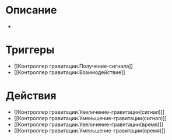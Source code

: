 # Описание
-

# Триггеры
- [[Контроллер гравитации.Получение-сигнала]]
- [[Контроллер гравитации.Взаимодействие]]

# Действия
- [[Контроллер гравитации.Увеличение-гравитации(сигнал)]]
- [[Контроллер гравитации.Уменьшение-гравитации(сигнал)]]
- [[Контроллер гравитации.Увеличение-гравитации(время)]]
- [[Контроллер гравитации.Уменьшение-гравитации(время)]]